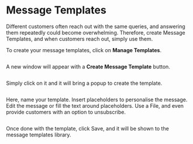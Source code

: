 # Message Templates

Different customers often reach out with the same queries, and answering them repeatedly could become overwhelming. Therefore, create Message Templates, and when customers reach out, simply use them.

To create your message templates, click on **Manage Templates**.

<figure><img src="https://files.gitbook.com/v0/b/gitbook-x-prod.appspot.com/o/spaces%2FhElFPtMZjXYjDDMBT5q2%2Fuploads%2FYqjVe1jMXcc1DXS3fBti%2FOpening%20Manage%20Templates%20of%20the%20Facebook%20Channel.png?alt=media&#x26;token=c9c6c954-5c51-46d7-898b-934494ebbc68" alt=""><figcaption></figcaption></figure>

A new window will appear with a **Create Message Template** button.

<figure><img src="https://files.gitbook.com/v0/b/gitbook-x-prod.appspot.com/o/spaces%2FhElFPtMZjXYjDDMBT5q2%2Fuploads%2F6624Ym7ZT5WYxf1RDfnA%2FCreating%20a%20Message%20Template%20in%20Facebook.png?alt=media&#x26;token=83c96cf4-71b2-419d-b414-8eb0027c61ab" alt=""><figcaption></figcaption></figure>

Simply click on it and it will bring a popup to create the template.

<figure><img src="https://files.gitbook.com/v0/b/gitbook-x-prod.appspot.com/o/spaces%2FhElFPtMZjXYjDDMBT5q2%2Fuploads%2FL89cM5FP3vAKEb758LMv%2FCreate%20Message%20Templates%20Popup%20in%20Facebook%20Channel.png?alt=media&#x26;token=f5e39e37-53a1-43f5-9f40-b356f3a490a2" alt=""><figcaption></figcaption></figure>

Here, name your template. Insert placeholders to personalise the message. Edit the message or fill the text around placeholders. Use a File, and even provide customers with an option to unsubscribe.

<figure><img src="https://files.gitbook.com/v0/b/gitbook-x-prod.appspot.com/o/spaces%2FhElFPtMZjXYjDDMBT5q2%2Fuploads%2FDBywGPqo6tNSOIM9bTsD%2FSaving%20Message%20Template%20in%20Facebook%20Channel.png?alt=media&#x26;token=de2e3d03-b4f3-42d2-a963-675f65062112" alt=""><figcaption></figcaption></figure>

Once done with the template, click Save, and it will be shown to the message templates library.
